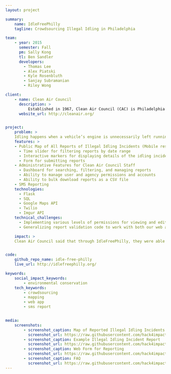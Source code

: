 ```yaml
---
layout: project

summary:
    name: IdleFreePhilly
    tagline: Crowdsourcing Illegal Idling in Philadelphia

team:
    - year: 2015
      semester: Fall
      pm: Sally Kong
      tl: Ben Sandler
      developers:
        - Thomas Lee
        - Alex Piatski
        - Kyle Rosenbluth
        - Sanjay Subramanian
        - Riley Wong

client:
    - name: Clean Air Council
      description: >
          Established in 1967, Clean Air Council (CAC) is Philadelphia’s oldest environmental conservation organization. The Council is dedicated to protecting and defending everyone’s right to breathe clean air. The Council works through a broad array of related sustainability and public health initiatives, using public education, community action, government oversight, and enforcement of environmental laws.
      website_url: http://cleanair.org/


project:
    problem: >
    Idling happens when a vehicle’s engine is unnecessarily left running while it is stopped. In some cities (including Philadelphia), idling of large vehicles such as trucks and buses is illegal due to its economic, health, and climate costs. The purpose of IdleFreePhilly was to provide a web and SMS platform for reporting and visualizing illegal idling of large vehicles in Philadelphia. This helps Clean Air Council in identifying problematic city agencies and companies to help them self-correct and train their personnel.
    features: >
    - Public Map of All Reports of Illegal Idling Incidents (Mobile responsive)
      - Time slider for filtering reports by date range
      - Interactive markers for displaying details of the idling incidents
      - Form for submitting reports
    - Administrative Features for Clean Air Council Staff
      - Dashboard for searching, filtering, and managing reports
      - Ability to manage user and agency permissions and accounts
      - Ability to bulk download reports as a CSV file
    - SMS Reporting
    technologies:
      - Flask
      - SQL
      - Google Maps API
      - Twilio
      - Imgur API
    technical_challenges:
      - Implementing various levels of permissions for viewing and editing reports. (ex. anonymizing license plates for the public but not for the Clean Air Council staff and agencies who own the vehicle with the license plate number)
      - Generalizing report validation code to work with both our web and sms reports

    impact: >
    Clean Air Council said that through IdleFreePhilly, they were able to record more than a 1000 illegal idling incidents. This allowed Clean Air Council to target specific agencies which had high idling counts with concrete evidence and persuaded these agencies to retrain their employees to prevent future idling.


code:
    github_repo_name: idle-free-philly
    live_url: http://idlefreephilly.org/

keywords:
    social_impact_keywords:
        - environmental conservation
    tech_keywords:
        - crowdsourcing
        - mapping
        - web app
        - sms report


media:
    screenshots:
        - screenshot_caption: Map of Reported Illegal Idling Incidents
          screenshot_url: https://raw.githubusercontent.com/hack4impact/project-screenshots/master/idle-free-philly/map.png
        - screenshot_caption: Example Illegal Idling Incident Report
          screenshot_url: https://raw.githubusercontent.com/hack4impact/project-screenshots/master/idle-free-philly/report_details.png
        - screenshot_caption: Web Form for Reporting
          screenshot_url: https://raw.githubusercontent.com/hack4impact/project-screenshots/master/idle-free-philly/report_form.png
        - screenshot_caption: FAQ
          screenshot_url: https://raw.githubusercontent.com/hack4impact/project-screenshots/master/idle-free-philly/faq.png
---
```

